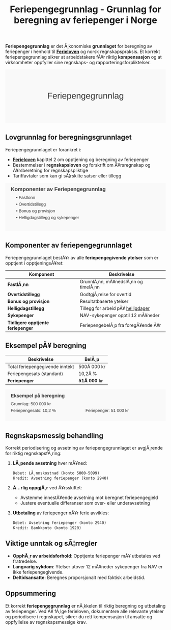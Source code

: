 ﻿---
title: "Feriepengegrunnlag - Grunnlag for beregning av feriepenger i Norge"
meta_title: "Feriepengegrunnlag - Grunnlag for beregning av feriepenger i Norge"
meta_description: '**Feriepengegrunnlag** er det Ã¸konomiske **grunnlaget** for beregning av feriepenger i henhold til **[Ferieloven](/blogs/regnskap/ferieloven "Ferieloven “ Lo...'
slug: feriepengegrunnlag
type: blog
layout: pages/single
---

**Feriepengegrunnlag** er det Ã¸konomiske **grunnlaget** for beregning av feriepenger i henhold til **[Ferieloven](/blogs/regnskap/ferieloven "Ferieloven “ Lov om ferie av 29. april 1988 nr. 21")** og norsk regnskapspraksis. Et korrekt feriepengegrunnlag sikrer at arbeidstakere fÃ¥r riktig **kompensasjon** og at virksomheter oppfyller sine regnskaps- og rapporteringsforpliktelser.

![Feriepengegrunnlag](feriepengegrunnlag-image.svg)

## Lovgrunnlag for beregningsgrunnlaget

Feriepengegrunnlaget er forankret i:

* **[Ferieloven](/blogs/regnskap/ferieloven "Ferieloven “ Lov om ferie av 29. april 1988 nr. 21")** kapittel 2 om opptjening og beregning av feriepenger
* Bestemmelser i **regnskapsloven** og forskrift om Ã¥rsregnskap og Ã¥rsberetning for regnskapspliktige
* Tariffavtaler som kan gi sÃ¦rskilte satser eller tillegg

![Komponenter av Feriepengegrunnlag](feriepengegrunnlag-komponenter.svg)

## Komponenter av feriepengegrunnlaget

Feriepengegrunnlaget bestÃ¥r av alle **feriepengegivende ytelser** som er opptjent i opptjeningsÃ¥ret:

| Komponent                  | Beskrivelse                                    |
|-----------------------------|------------------------------------------------|
| **FastlÃ¸nn**                | GrunnlÃ¸nn, mÃ¥nedslÃ¸nn og timelÃ¸nn              |
| **Overtidstillegg**         | GodtgjÃ¸relse for overtid                        |
| **Bonus og provisjon**      | Resultatbaserte ytelser                          |
| **Helligdagstillegg**       | Tillegg for arbeid pÃ¥ [helligdager](/blogs/regnskap/helligdager-regnskap-bedriftseiere "Helligdager i Regnskap for Bedriftseiere")               |
| **Sykepenger**              | NAV-sykepenger opptil 12 mÃ¥neder                |
| **Tidligere opptjente feriepenger** | FeriepengebelÃ¸p fra foregÃ¥ende Ã¥r       |

## Eksempel pÃ¥ beregning

| Beskrivelse                   | BelÃ¸p      |
|-------------------------------|------------|
| Total feriepengegivende inntekt | 500Â 000 kr |
| Feriepengesats (standard)     | 10,2Â %     |
| **Feriepenger**               | **51Â 000 kr** |

![Eksempel pÃ¥ beregning](feriepengegrunnlag-eksempel.svg)

## Regnskapsmessig behandling

Korrekt periodisering og avsetning av feriepengegrunnlaget er avgjÃ¸rende for riktig regnskapsfÃ¸ring:

1. **LÃ¸pende avsetning** hver mÃ¥ned:

   ```
   Debet: LÃ¸nnskostnad (konto 5000-5099)
   Kredit: Avsetning feriepenger (konto 2940)
   ```

2. **Ã…rlig oppgjÃ¸r** ved Ã¥rsskiftet:

   * Avstemme innestÃ¥ende avsetning mot beregnet feriepengegjeld
   * Justere eventuelle differanser som over- eller underavsetning

3. **Utbetaling** av feriepenger nÃ¥r ferie avvikles:

   ```
   Debet: Avsetning feriepenger (konto 2940)
   Kredit: Bankkonto (konto 1920)
   ```

## Viktige unntak og sÃ¦rregler

* **OpphÃ¸r av arbeidsforhold**: Opptjente feriepenger mÃ¥ utbetales ved fratredelse.
* **Langvarig sykdom**: Ytelser utover 12 mÃ¥neder sykepenger fra NAV er ikke feriepengegivende.
* **Deltidsansatte**: Beregnes proporsjonalt med faktisk arbeidstid.

## Oppsummering

Et korrekt **feriepengegrunnlag** er nÃ¸kkelen til riktig beregning og utbetaling av feriepenger. Ved Ã¥ fÃ¸lge ferieloven, dokumentere alle relevante ytelser og periodisere i regnskapet, sikrer du rett kompensasjon til ansatte og oppfyllelse av regnskapsmessige krav.







